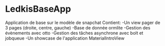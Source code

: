# LedkisBaseApp

Application de base sur le modèle de snapchat
Contient: 
-Un view pager de 3 pages (droite, centre, gauche)
-Base de donnée ormlite
-Gestion des évènements avec otto
-Gestion des tâches asynchrone avec bolt et jobqueue
-Un showcase de l'application MaterialIntroView


